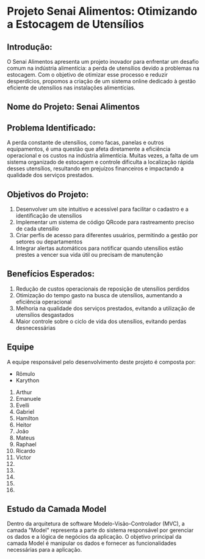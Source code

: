 # Projeto Senai Alimentos: Otimizando a Estocagem de Utensílios

## Introdução:
O Senai Alimentos apresenta um projeto inovador para enfrentar um desafio comum na indústria alimentícia: a perda de utensílios devido a problemas na estocagem. Com o objetivo de otimizar esse processo e reduzir desperdícios, propomos a criação de um sistema online dedicado à gestão eficiente de utensílios nas instalações alimentícias.

## Nome do Projeto: Senai Alimentos 

## Problema Identificado:

A perda constante de utensílios, como facas, panelas e outros equipamentos, é uma questão que afeta diretamente a eficiência operacional e os custos na indústria alimentícia. Muitas vezes, a falta de um sistema organizado de estocagem e controle dificulta a localização rápida desses utensílios, resultando em prejuízos financeiros e impactando a qualidade dos serviços prestados.

## Objetivos do Projeto:

1. Desenvolver um site intuitivo e acessível para facilitar o cadastro e a identificação de utensílios
2. Implementar um sistema de código QRcode para rastreamento preciso de cada utensílio
3. Criar perfis de acesso para diferentes usuários, permitindo a gestão por setores ou departamentos
4. Integrar alertas automáticos para notificar quando utensílios estão prestes a vencer sua vida útil ou precisam de manutenção

## Benefícios Esperados:

1. Redução de custos operacionais de reposição de utensílios perdidos
2. Otimização do tempo gasto na busca de utensílios, aumentando a eficiência operacional
3. Melhoria na qualidade dos serviços prestados, evitando a utilização de utensílios desgastados
4. Maior controle sobre o ciclo de vida dos utensílios, evitando perdas desnecessárias

## Equipe

A equipe responsável pelo desenvolvimento deste projeto é composta por:

- Rômulo
- Karython

1. Arthur
2. Emanuele
3. Evelli
4. Gabriel
5. Hamilton
6. Heitor
7. João
8. Mateus
9. Raphael
10. Ricardo
11. Victor
12.
13.
14.
15.
16.

## Estudo da Camada Model

Dentro da arquitetura de software Modelo-Visão-Controlador (MVC), a camada "Model" representa a parte do sistema responsável por gerenciar os dados e a lógica de negócios da aplicação. O objetivo principal da camada Model é manipular os dados e fornecer as funcionalidades necessárias para a aplicação.